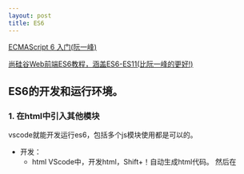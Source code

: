 ```yaml
---
layout: post
title: ES6
---
```



[ECMAScript 6 入门(阮一峰)](https://es6.ruanyifeng.com/#docs/array)

[尚硅谷Web前端ES6教程，涵盖ES6-ES11(比阮一峰的更好!)](https://www.bilibili.com/video/BV1uK411H7on?p=9&spm_id_from=pageDriver)

## ES6的开发和运行环境。


### 1. 在html中引入其他模块
vscode就能开发运行es6，包括多个js模块使用都是可以的。

- 开发：
  - html 
  VScode中，开发html，Shift+！自动生成html代码。
  然后在<script>标签内部开发。
  - js
  VSCode中，开发js，被html引用。
  ```js
   hello.js // export { util}
   main.js // import {util} from 'hello.js' // import比nodejs的requre先进一些。
   user.js // export {} 
  ```

::: warning
 注意，如果html引用别的js，需要在`<script type="module">`这样写!
:::

- 运行：
Vscode中，在html页面上，右键-》Open With Live Server -》 在打开的浏览器按F12查看结果。

[尚硅谷Web前端ES6教程](https://www.bilibili.com/video/BV1uK411H7on?p=43&spm_id_from=pageDriver)
![](/docs/images/2021-03-08-13-21-46.png)

### 2. app.js引入其他js，然后html引入app.js (依靠浏览器支持ES6，项目中不常用)

项目中不这样用。
- 原因：
  1. 依靠浏览器，有些浏览器不支持ES6
  2. 不能引入npm 安装的模块。
- 所以：
  经常使用Babel，见下一小节。

[视频参考：](https://www.bilibili.com/video/BV1uK411H7on?p=45)

基本的vscode开发流程与1.相同。只是不在html引入过多的模块。

- html引入app.js模块
```html
<script src="./app.js" type="module"></script>
```
![](/docs/images/2021-03-08-13-36-05.png)

- app.js 引入其他模块
```js
import * as m1 from "./m1.js";
```
![](/docs/images/2021-03-08-13-37-02.png)


## 3. babel 将Es6转为浏览器能识别的ES5，然后打包js，让html引入
[视频](https://www.bilibili.com/video/BV1uK411H7on?p=46)

#### 先转换
- Step1 , 安装babel-cli, babel-preset-env, browserify(打包工具) 一般项目用webpack。
`npm -i -g babel-cli, babel-preset-env, browserify`
- Step2 , 执行命令转换js
`babel src/js -d dist/js --presets=babel-preset-env`
#### 再打包
- Step3 , 打包
babel编译之后的js直接import是不认得，必须打包。
`npx browserify dist/jks/app.js -o dist/bundle.js`
#### 引入打包后的js
- Step4, html引入bundle.js
html
```html
    <script src="dist/bundle.js"></script>
```

## 4. npm包引入

[例如jquery包。](https://www.bilibili.com/video/BV1uK411H7on?p=47)

1. app.js
```js
import $ from 'jquery' ; // ES6导入npm包的方式。
$('body').css('background','pink');
```
2. babel 编译，browserify打包
3. html引入app.js